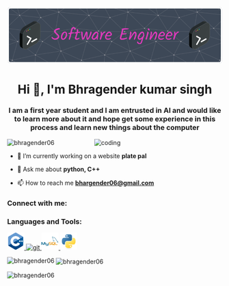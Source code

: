 ![logo](https://github.com/Bhragender06/bhragender/blob/main/github-header-image%20(1).png)

<h1 align="center">Hi 👋, I'm Bhragender kumar singh</h1>
<h3 align="center">I am a first year student and I am entrusted in AI and would like to learn more about it and hope get some experience in this process and learn new things about the computer</h3>

<img align="right" alt="coding" width=300 boder-radius=10 src="https://media.tenor.com/k_FD58xnsicAAAAi/work-internet.gif">
<p align="left"> <img src="https://komarev.com/ghpvc/?username=bhragender06&label=Profile%20views&color=0e75b6&style=flat" alt="bhragender06" /> </p>

- 🔭 I’m currently working on a website **plate pal**

- 💬 Ask me about **python, C++**

- 📫 How to reach me **bhargender06@gmail.com**

<h3 align="left">Connect with me:</h3>
<p align="left">
</p>

<h3 align="left">Languages and Tools:</h3>
<p align="left"> <a href="https://www.w3schools.com/cpp/" target="_blank" rel="noreferrer"> <img src="https://raw.githubusercontent.com/devicons/devicon/master/icons/cplusplus/cplusplus-original.svg" alt="cplusplus" width="40" height="40"/> </a> <a href="https://git-scm.com/" target="_blank" rel="noreferrer"> <img src="https://www.vectorlogo.zone/logos/git-scm/git-scm-icon.svg" alt="git" width="40" height="40"/> </a> <a href="https://www.mysql.com/" target="_blank" rel="noreferrer"> <img src="https://raw.githubusercontent.com/devicons/devicon/master/icons/mysql/mysql-original-wordmark.svg" alt="mysql" width="40" height="40"/> </a> <a href="https://www.python.org" target="_blank" rel="noreferrer"> <img src="https://raw.githubusercontent.com/devicons/devicon/master/icons/python/python-original.svg" alt="python" width="40" height="40"/> </a> </p>

<p><img align="left" src="https://github-readme-stats.vercel.app/api/top-langs?username=bhragender06&show_icons=true&locale=en&layout=compact" alt="bhragender06" /></p>

<p>&nbsp;<img align="center" src="https://github-readme-stats.vercel.app/api?username=bhragender06&show_icons=true&locale=en" alt="bhragender06" /></p>

<p><img align="center" src="https://github-readme-streak-stats.herokuapp.com/?user=bhragender06&" alt="bhragender06" /></p>

